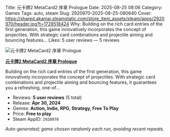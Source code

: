 Title: 元卡牌2 MetaCard2 序章 Prologue
Date: 2025-08-25 08:06
Category: Games
Tags: auto, steam
Slug: 2920970-2025-08-25-080640
Cover: https://shared.akamai.steamstatic.com/store_item_assets/steam/apps/2920970/header.jpg?t=1729518424
Why: Building on the rich card entries of the first generation, this game innovatively incorporates the concept of projectiles. With strategic card combinations and projectile aiming and bouncing features…
Likes: 5 user reviews — 5 reviews

![元卡牌2 MetaCard2 序章 Prologue](https://shared.akamai.steamstatic.com/store_item_assets/steam/apps/2920970/header.jpg?t=1729518424)

**[元卡牌2 MetaCard2 序章 Prologue](https://store.steampowered.com/app/2920970/)**

Building on the rich card entries of the first generation, this game innovatively incorporates the concept of projectiles. With strategic card combinations and projectile aiming and bouncing features, it guarantees you a refreshing, one-of…

- Reviews: **5 user reviews** (5 total)
- Release: **Apr 30, 2024**
- Genres: **Action, Indie, RPG, Strategy, Free To Play**
- Price: **Free to play**
- Steam AppID: `2920970`

*Auto-generated; game chosen randomly each run, avoiding recent repeats.*

